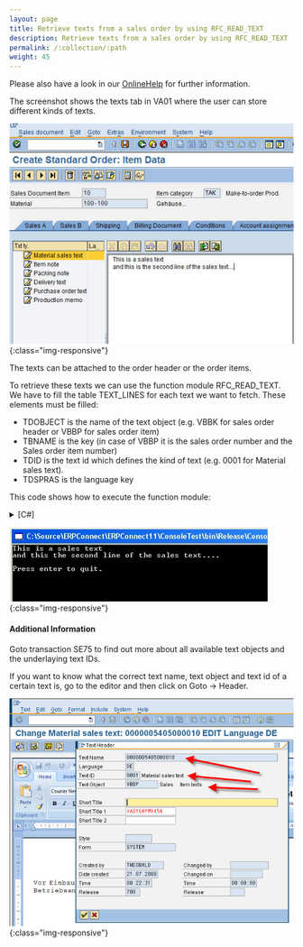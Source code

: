 ```yaml
---
layout: page
title: Retrieve texts from a sales order by using RFC_READ_TEXT
description: Retrieve texts from a sales order by using RFC_READ_TEXT
permalink: /:collection/:path
weight: 45
---
```


Please also have a look in our [OnlineHelp](https://help.theobald-software.com/en/) for further information.

The screenshot shows the texts tab in VA01 where the user can store different kinds of texts.

![ReadTextVA01](/img/contents/ReadTextVA01.jpg){:class="img-responsive"}

The texts can be attached to the order header or the order items.

To retrieve these texts we can use the function module RFC_READ_TEXT. We have to fill the table TEXT_LINES for each text we want to fetch. These elements must be filled:

- TDOBJECT is the name of the text object (e.g. VBBK for sales order header or VBBP for sales order item)
- TBNAME is the key (in case of VBBP it is the sales order number and the Sales order item number)
- TDID is the text id which defines the kind of text (e.g. 0001 for Material sales text).
- TDSPRAS is the language key

This code shows how to execute the function module:

<details>
<summary>[C#]</summary>
{% highlight csharp %}
// open connection
ERPConnect.R3Connection con = new R3Connection("SapServer",00,"SapUser","Password","en","800");
con.Open();
  
// Create function object
RFCFunction func = con.CreateFunction("RFC_READ_TEXT");
  
// Add a new table row and fill it
RFCStructure newrow = func.Tables["TEXT_LINES"].Rows.Add();
newrow["TDOBJECT"] = "VBBP"; // Text object
newrow["TDNAME"] = "0000008221000010"; // Key
newrow["TDID"] = "0001"; // Text-ID
newrow["TDSPRAS"] = "DE"; // Language
  
// Execut e the function          
func.Execut e();
  
// Loop the table
foreach(RFCStructure row in func.Tables["TEXT_LINES"].Rows)
    Console.WriteLine(row["TDLINE"].ToString());
  
con.Close();
  
Console.WriteLine("");
Console.WriteLine("Press enter to quit.");
Console.ReadLine();
{% endhighlight %}
</details>

![ReadTextConsole](/img/contents/ReadTextConsole.jpg){:class="img-responsive"}

#### Additional Information

Goto transaction SE75 to find out more about all available text objects and the underlaying text IDs.

If you want to know what the correct text name, text object and text id of a certain text is, go to the editor and then click on Goto -> Header.

![TextDetails](/img/contents/TextDetails.png){:class="img-responsive"}


